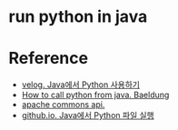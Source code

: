 # run python in java



# Reference
- [velog. Java에서 Python 사용하기](https://velog.io/@latte_h/Java%EC%97%90%EC%84%9C-Python-%EC%82%AC%EC%9A%A9%ED%95%98%EA%B8%B0)
- [How to call python from java. Baeldung](https://www.baeldung.com/java-working-with-python)
- [apache commons api.](https://commons.apache.org/proper/commons-exec/apidocs/org/apache/commons/exec/DefaultExecutor.html)
- [github.io. Java에서 Python 파일 실행](https://yookeun.github.io/java/2020/07/12/java-call-python/)
